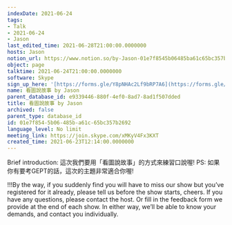 ```yaml
---
indexDate: 2021-06-24
tags:
- Talk
- 2021-06-24
- Jason
last_edited_time: 2021-06-28T21:00:00.0000000
hosts: Jason
notion_url: https://www.notion.so/by-Jason-01e7f8545b06485ba61c65bc357b2692
object: page
talktime: 2021-06-24T21:00:00.0000000
software: Skype
sign_up_here: '[https://forms.gle/Y8pNHAc2Lf9bRP7A6](https://forms.gle/Y8pNHAc2Lf9bRP7A6)'
name: 看圖說故事 by Jason
parent_database_id: e9339446-880f-4ef0-8ad7-8ad1f507dded
title: 看圖說故事 by Jason
archived: false
parent_type: database_id
id: 01e7f854-5b06-485b-a61c-65bc357b2692
language_level: No limit
meeting_link: https://join.skype.com/xMKyV4Fx3KXT
created_time: 2021-06-23T12:14:00.0000000
---
```




Brief introduction: 這次我們要用「看圖說故事」的方式來練習口說喔!
PS: 如果你有要考GEPT的話，這次的主題非常適合你喔!

!!!By the way, if you suddenly find you will have to miss our show but you’ve registered for it already, please tell us before the show starts, cheers.
If you have any questions, please contact the host. Or fill in the feedback form we provide at the end of each show. In either way, we’ll be able to know your demands, and contact you individually.



